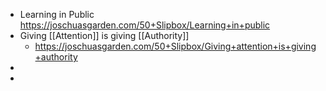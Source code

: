 - Learning in Public https://joschuasgarden.com/50+Slipbox/Learning+in+public
- Giving [[Attention]] is giving [[Authority]]
	- https://joschuasgarden.com/50+Slipbox/Giving+attention+is+giving+authority
-
-